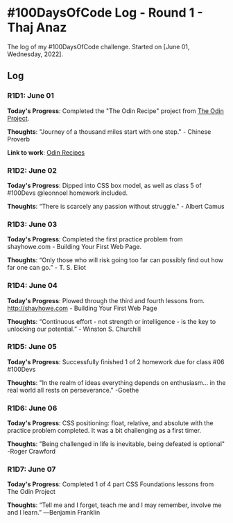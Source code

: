 # #100DaysOfCode Log - Round 1 - Thaj Anaz

The log of my #100DaysOfCode challenge. Started on [June 01, Wednesday, 2022].

## Log

### R1D1: June 01

**Today's Progress**: Completed the "The Odin Recipe" project from [The Odin Project](https://www.theodinproject.com/).

**Thoughts**: "Journey of a thousand miles start with one step." - Chinese Proverb

**Link to work**: [Odin Recipes](https://github.com/AnazThaj/odin-recipes/commits/d8028aade4712a6e7ac995b5349bb817ce59eceb)

### R1D2: June 02

**Today's Progress**: Dipped into CSS box model, as well as class 5 of #100Devs @leonnoel homework included.

**Thoughts**: “There is scarcely any passion without struggle." - Albert Camus


### R1D3: June 03

**Today's Progress**: Completed the first practice problem from shayhowe.com - Building Your First Web Page.

**Thoughts**: “Only those who will risk going too far can possibly find out how far one can go.” - T. S. Eliot


### R1D4: June 04

**Today's Progress**: Plowed through the third and fourth lessons from. http://shayhowe.com - Building Your First Web Page

**Thoughts**: “Continuous effort - not strength or intelligence - is the key to unlocking our potential.” - Winston S. Churchill


### R1D5: June 05

**Today's Progress**: Successfully finished 1 of 2 homework due for class #06 #100Devs

**Thoughts**: "In the realm of ideas everything depends on enthusiasm... in the real world all rests on perseverance." -Goethe


### R1D6: June 06

**Today's Progress**: CSS positioning: float, relative, and absolute with the practice problem completed. It was a bit challenging as a first timer.

**Thoughts**: "Being challenged in life is inevitable, being defeated is optional" -Roger Crawford


### R1D7: June 07

**Today's Progress**: Completed 1 of 4 part CSS Foundations lessons from The Odin Project

**Thoughts**: “Tell me and I forget, teach me and I may remember, involve me and I learn.” ―Benjamin Franklin